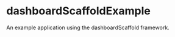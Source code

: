 dashboardScaffoldExample
========================

An example application using the dashboardScaffold framework.
